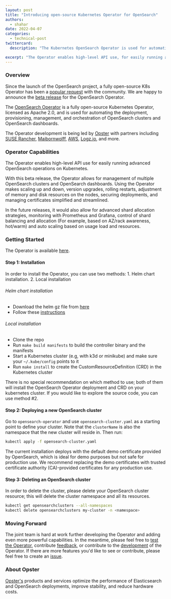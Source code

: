 ```yaml
---
layout: post
title: "Introducing open-source Kubernetes Operator for OpenSearch"
authors:
  - shahar
date: 2022-04-07
categories:
  - technical-post
twittercard:
  description: "The Kubernetes OpenSearch Operator is used for automating the deployment, provisioning, management, and orchestration of OpenSearch clusters and OpenSearch dashboards."

excerpt: "The Operator enables high-level API use, for easily running advanced OpenSearch operations on Kubernetes."
---
```



### Overview

Since the launch of the OpenSearch project, a fully open-source K8s Operator has been a [popular request](https://discuss.opendistrocommunity.dev/t/kubernetes-operator-support-for-the-fork/5267)  with the community. We are happy to announce the [beta release](https://github.com/Opster/opensearch-k8s-operator/releases/tag/v0.9) for the OpenSearch Operator.

The [OpenSearch Operator](https://github.com/Opster/opensearch-k8s-operator) is a fully open-source Kubernetes Operator, licensed as Apache 2.0, and is used for automating the deployment, provisioning, management, and orchestration of OpenSearch clusters and OpenSearch dashboards.

The Operator development is being led by [Opster](https://opster.com/) with partners including [SUSE Rancher](https://www.suse.com/), [Maibornwolff](https://www.maibornwolff.de/en), [AWS](https://aws.amazon.com/), [Logz.io](https://logz.io/), and more.

### Operator Capabilities

The Operator enables high-level API use for easily running advanced OpenSearch operations on Kubernetes.

With this beta release, the Operator allows for management of multiple OpenSearch clusters and OpenSearch dashboards. Using the Operator makes scaling up and down, version upgrades, rolling restarts, adjustment of memory and disk resources on the nodes, securing deployments, and managing certificates simplified and streamlined.

In the future releases, it would also allow for advanced shard allocation strategies, monitoring with Prometheus and Grafana, control of shard balancing and allocation (For example, based on AZ/rack awareness, hot/warm) and auto scaling based on usage load and resources.

### Getting Started
The Operator is available [here](https://github.com/Opster/opensearch-k8s-operator).

#### Step 1: Installation
In order to install the Operator, you can use two methods:
    1. Helm chart installation.
    2. Local installation

###### Helm chart installation
- Download the helm gz file from [here](https://github.com/Opster/opensearch-k8s-operator/releases/download/v0.9/opensearchOperator-chart.tar.gz)
- Follow these [instructions](https://github.com/Opster/opensearch-k8s-operator#installing-the-operator-on-your-k8s-cluster-with-helm)

###### Local installation
- Clone the repo
- Run `make build manifests` to build the controller binary and the manifests
- Start a Kubernetes cluster (e.g, with k3d or minikube) and make sure your `~/.kube/config` points to it
- Run `make install` to create the CustomResourceDefinition (CRD) in the Kubernetes cluster

There is no special recommendation on which method to use; both of them will install the OpenSearch Operator deployment and CRD on your kubernetes cluster. If you would like to explore the source code, you can use method #2.

#### Step 2: Deploying a new OpenSearch cluster

Go to `opensearch-operator` and use `opensearch-cluster.yaml` as a starting point to define your cluster.
Note that the `clusterName` is also the namespace that the new cluster will reside in. Then run:

```bash
kubectl apply -f opensearch-cluster.yaml
```
The current installation deploys with the default demo certificate provided by OpenSearch, which is ideal for demo purposes but not safe for production use. We recommend replacing the demo certificates with trusted certificate authority (CA)-provided certificates for any production use.

#### Step 3: Deleting an OpenSearch cluster
In order to delete the cluster, please delete your OpenSearch cluster resource; this will delete the cluster namespace and all its resources.
```bash
kubectl get opensearchclusters --all-namespaces
kubectl delete opensearchclusters my-cluster -n <namespace>
```

### Moving Forward

The joint team is hard at work further developing the Operator and adding even more powerful capabilities. In the meantime, please feel free to [test the Operator](https://github.com/Opster/opensearch-k8s-operator/blob/main/README.md#getting-started), contribute [feedback](https://github.com/Opster/opensearch-k8s-operator/issues/new), or contribute to the [development](https://github.com/Opster/opensearch-k8s-operator/blob/main/docs/designs/dev-plan.md) of the Operator. If there are more features you'd like to see or contribute, please feel free to create an [issue](https://github.com/Opster/opensearch-k8s-operator/issues/new).

### About Opster
[Opster's](https://opster.com/) products and services optimize the performance of Elasticsearch and OpenSearch deployments, improve stability, and reduce hardware costs.

